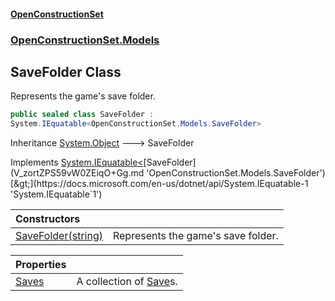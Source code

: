 #### [OpenConstructionSet](index.md 'index')
### [OpenConstructionSet.Models](index.md#OpenConstructionSet_Models 'OpenConstructionSet.Models')
## SaveFolder Class
Represents the game's save folder.  
```csharp
public sealed class SaveFolder :
System.IEquatable<OpenConstructionSet.Models.SaveFolder>
```

Inheritance [System.Object](https://docs.microsoft.com/en-us/dotnet/api/System.Object 'System.Object') &#129106; SaveFolder  

Implements [System.IEquatable&lt;](https://docs.microsoft.com/en-us/dotnet/api/System.IEquatable-1 'System.IEquatable`1')[SaveFolder](V_zortZPS59vW0ZEiqO+Gg.md 'OpenConstructionSet.Models.SaveFolder')[&gt;](https://docs.microsoft.com/en-us/dotnet/api/System.IEquatable-1 'System.IEquatable`1')  

| Constructors | |
| :--- | :--- |
| [SaveFolder(string)](NffFYRSLMLlytaf0nzSWvw.md 'OpenConstructionSet.Models.SaveFolder.SaveFolder(string)') | Represents the game's save folder.<br/> |

| Properties | |
| :--- | :--- |
| [Saves](VcqxCHS+mDGUu_BcV_y8yA.md 'OpenConstructionSet.Models.SaveFolder.Saves') | A collection of [Save](lSeaf7mywqVjOzlI14k6Ow.md 'OpenConstructionSet.Models.Save')s.<br/> |
